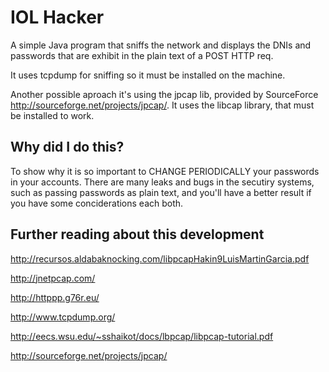 IOL Hacker
==========

A simple Java program that sniffs the network and displays the DNIs and passwords that are exhibit in the plain text of a POST HTTP req.

It uses tcpdump for sniffing so it must be installed on the machine.

Another possible aproach it's using the jpcap lib, provided by SourceForce http://sourceforge.net/projects/jpcap/. It uses the libcap library, that must be installed to work.

Why did I do this?
------------------

To show why it is so important to CHANGE PERIODICALLY your passwords in your accounts. There are many leaks and bugs in the secutiry systems, such as passing passwords as plain text, and you'll have a better result if you have some conciderations each both.

Further reading about this development
-----------------------------------------

http://recursos.aldabaknocking.com/libpcapHakin9LuisMartinGarcia.pdf

http://jnetpcap.com/

http://httppp.g76r.eu/

http://www.tcpdump.org/

http://eecs.wsu.edu/~sshaikot/docs/lbpcap/libpcap-tutorial.pdf

http://sourceforge.net/projects/jpcap/



